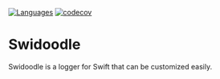 [![Languages](https://img.shields.io/badge/language-swift-blue.svg)](https://github.com/sendbird/sendbird-calls-ios) [![codecov](https://codecov.io/gh/mininny/Swidoodle/branch/master/graph/badge.svg)](https://codecov.io/gh/mininny/Swidoodle)

# Swidoodle

Swidoodle is a logger for Swift that can be customized easily. 
